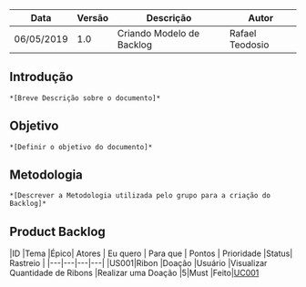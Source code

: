 | Data | Versão | Descrição | Autor |
|---|---|---|---|
| 06/05/2019 | 1.0 | Criando Modelo de Backlog | Rafael Teodosio |

## Introdução
    *[Breve Descrição sobre o documento]*
## Objetivo
    *[Definir o objetivo do documento]*
## Metodologia
    *[Descrever a Metodologia utilizada pelo grupo para a criação do Backlog]*
## Product Backlog  
|ID |Tema |Épico| Atores | Eu quero | Para que | Pontos | Prioridade |Status| Rastreio |
|---|---|---|---|
|US001|Ribon |Doação |Usuário |Visualizar Quantidade de Ribons |Realizar uma Doação |5|Must |Feito|[UC001](https://github.com/requisitos-2019-1/Ribon/blob/master/Modelagem%20de%20Requisitos/Casos_de_uso/UCD001_Doar_Ribons/UC001_Visualizar_Quantidade_de_Ribons.md)

